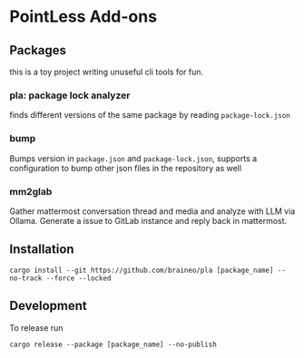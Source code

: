# PointLess Add-ons

## Packages

this is a toy project writing unuseful cli tools for fun.

### pla: package lock analyzer

finds different versions of the same package by reading `package-lock.json`

### bump

Bumps version in `package.json` and `package-lock.json`, supports a configuration to bump other json files in the repository as well

### mm2glab

Gather mattermost conversation thread and media and analyze with LLM via Ollama. Generate a issue to GitLab instance and reply back in mattermost.

## Installation

```shell
cargo install --git https://github.com/braineo/pla [package_name] --no-track --force --locked
```

## Development

To release run

```shell
cargo release --package [package_name] --no-publish
```
